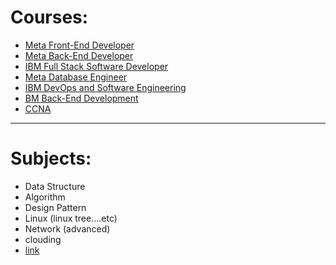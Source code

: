 # Courses:
- <a href="https://www.coursera.org/professional-certificates/meta-front-end-developer">Meta Front-End Developer</a>
- <a href="https://www.coursera.org/professional-certificates/meta-back-end-developer">Meta Back-End Developer</a>
- <a href="https://www.coursera.org/professional-certificates/ibm-full-stack-cloud-developer">IBM Full Stack Software Developer</a>
- <a href="https://www.coursera.org/professional-certificates/meta-database-engineer">Meta Database Engineer </a>
- <a href="https://www.coursera.org/professional-certificates/devops-and-software-engineering">IBM DevOps and Software Engineering</a>
- <a href="https://www.coursera.org/professional-certificates/ibm-backend-development">BM Back-End Development</a>
- <a href="https://www.youtube.com/watch?v=_2WAxThkm7w&list=PLMYF6NkLrdN_yM_3d7fxJp46LfW1yWEw3">CCNA</a>
---
# Subjects:
- Data Structure
- Algorithm
- Design Pattern
- Linux (linux tree....etc)
- Network (advanced)
- clouding
- <a href="https://www.youtube.com/@nesoacademy">link</a>
